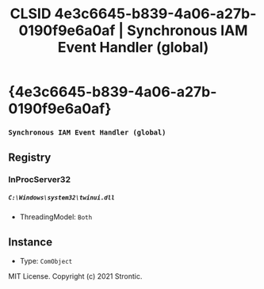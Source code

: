 ﻿---
title: "CLSID 4e3c6645-b839-4a06-a27b-0190f9e6a0af | Synchronous IAM Event Handler (global)"
excerpt: What is COM-Object CLSID 4e3c6645-b839-4a06-a27b-0190f9e6a0af?
---

# {4e3c6645-b839-4a06-a27b-0190f9e6a0af}

### `Synchronous IAM Event Handler (global)`

## Registry


### InProcServer32

##### `C:\Windows\system32\twinui.dll`
* ThreadingModel: `Both`

## Instance

* Type: `ComObject`

MIT License. Copyright (c) 2021 Strontic.


